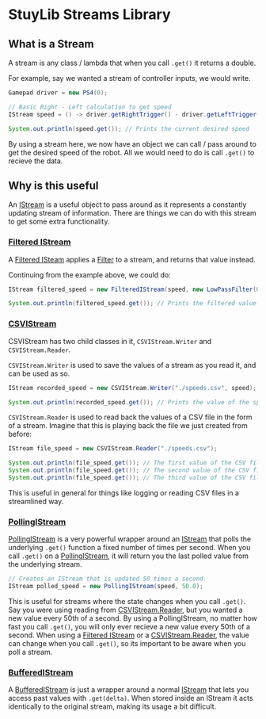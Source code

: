 # StuyLib Streams Library

## What is a Stream

A stream is any class / lambda that when you call `.get()` it returns a double.

For example, say we wanted a stream of controller inputs, we would write.

```java
Gamepad driver = new PS4(0);

// Basic Right - Left calculation to get speed
IStream speed = () -> driver.getRightTrigger() - driver.getLeftTrigger();

System.out.println(speed.get()); // Prints the current desired speed
```

By using a stream here, we now have an object we can call / pass around to get the desired speed of the robot. All we would need to do is call `.get()` to recieve the data.

## Why is this useful

An [IStream](https://github.com/StuyPulse/StuyLib/blob/main/src/com/stuypulse/stuylib/streams/IStream.java) is a useful object to pass around as it represents a constantly updating stream of information. There are things we can do with this stream to get some extra functionality.

### [Filtered IStream](https://github.com/StuyPulse/StuyLib/blob/main/src/com/stuypulse/stuylib/streams/FilteredIStream.java)

A [Filtered ISteam](https://github.com/StuyPulse/StuyLib/blob/main/src/com/stuypulse/stuylib/streams/FilteredIStream.java) applies a [Filter](https://github.com/StuyPulse/StuyLib/tree/main/src/com/stuypulse/stuylib/streams/filters) to a stream, and returns that value instead.

Continuing from the example above, we could do:

```java
IStream filtered_speed = new FilteredIStream(speed, new LowPassFilter(0.5));

System.out.println(filtered_speed.get()); // Prints the filtered value of the stream
```

### [CSVIStream](https://github.com/StuyPulse/StuyLib/blob/main/src/com/stuypulse/stuylib/streams/CSVIStream.java)

CSVIStream has two child classes in it, `CSVIStream.Writer` and `CSVIStream.Reader`.

`CSVIStream.Writer` is used to save the values of a stream as you read it, and can be used as so.

```java
IStream recorded_speed = new CSVIStream.Writer("./speeds.csv", speed);

System.out.println(recorded_speed.get()); // Prints the value of the speed stream and writes the value to the CSV.
```

`CSVIStream.Reader` is used to read back the values of a CSV file in the form of a stream. Imagine that this is playing back the file we just created from before:

```java
IStream file_speed = new CSVIStream.Reader("./speeds.csv");

System.out.println(file_speed.get()); // The first value of the CSV file.
System.out.println(file_speed.get()); // The second value of the CSV file.
System.out.println(file_speed.get()); // The third value of the CSV file.
```

This is useful in general for things like logging or reading CSV files in a streamlined way.

### [PollingIStream](https://github.com/StuyPulse/StuyLib/blob/main/src/com/stuypulse/stuylib/streams/PollingIStream.java)

[PollingIStream](https://github.com/StuyPulse/StuyLib/blob/main/src/com/stuypulse/stuylib/streams/PollingIStream.java) is a very powerful wrapper around an [IStream](https://github.com/StuyPulse/StuyLib/blob/main/src/com/stuypulse/stuylib/streams/IStream.java) that polls the underlying `.get()` function a fixed number of times per second. When you call `.get()` on a [PollingIStream](https://github.com/StuyPulse/StuyLib/blob/main/src/com/stuypulse/stuylib/streams/PollingIStream.java), it will return you the last polled value from the underlying stream.

```java
// Creates an IStream that is updated 50 times a second.
IStream polled_speed = new PollingIStream(speed, 50.0);
```

This is useful for streams where the state changes when you call `.get()`. Say you were using reading from [CSVIStream.Reader](https://github.com/StuyPulse/StuyLib/blob/main/src/com/stuypulse/stuylib/streams/CSVIStream.java), but you wanted a new value every 50th of a second. By using a PollingIStream, no matter how fast you call `.get()`, you will only ever recieve a new value every 50th of a second. When using a [Filtered IStream](https://github.com/StuyPulse/StuyLib/blob/main/src/com/stuypulse/stuylib/streams/FilteredIStream.java) or a [CSVIStream.Reader](https://github.com/StuyPulse/StuyLib/blob/main/src/com/stuypulse/stuylib/streams/CSVIStream.java), the value can change when you call `.get()`, so its important to be aware when you poll a stream.

### [BufferedIStream](https://github.com/StuyPulse/StuyLib/blob/main/src/com/stuypulse/stuylib/streams/BufferedIStream.java)

A [BufferedIStream](https://github.com/StuyPulse/StuyLib/blob/main/src/com/stuypulse/stuylib/streams/BufferedIStream.java) is just a wrapper around a normal [IStream](https://github.com/StuyPulse/StuyLib/blob/main/src/com/stuypulse/stuylib/streams/IStream.java) that lets you access past values with `.get(delta)`. When stored inside an IStream it acts identically to the original stream, making its usage a bit difficult.
